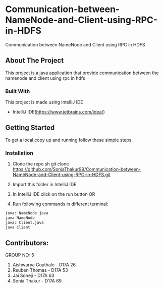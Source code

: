 # Communication-between-NameNode-and-Client-using-RPC-in-HDFS
Communication between NameNode and Client using RPC in HDFS
## About The Project

This project is a java application that provide communication between the namenode and client using rpc in hdfs

### Built With
This project is made using IntelliJ IDE

* IntelliJ IDE(https://www.jetbrains.com/idea/)


<!-- GETTING STARTED -->
## Getting Started

To get a local copy up and running follow these simple steps.

### Installation
 
1. Clone the repo
sh
git clone https://github.com/SoniaThakur99/Communication-between-NameNode-and-Client-using-RPC-in-HDFS.git

2. Import this folder in IntelliJ IDE

3. In IntelliJ IDE click on the run button OR 

4. Run following commands in different terminal:
```sh
javac NameNode.java
java NameNode
javac Client.java
java Client
```
<!-- CONTRIBUTING -->
## Contributors:
GROUP NO: 5

1. Aishwarya Goythale - D17A 26
2. Reuben Thomas - D17A 53
3. Jai Soneji - D17A 63
4. Sonia Thakur - D17A 69
